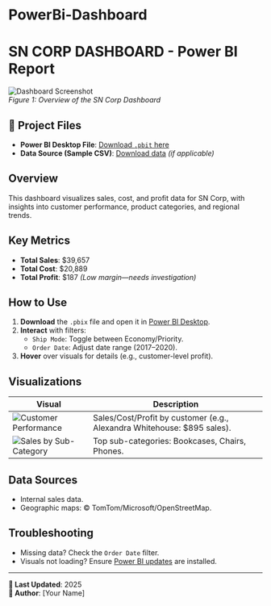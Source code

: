 # PowerBi-Dashboard
# SN CORP DASHBOARD - Power BI Report

![Dashboard Screenshot](./assets/sn_dashboard_screenshot.png)  
*Figure 1: Overview of the SN Corp Dashboard*

## 📂 Project Files
- **Power BI Desktop File**: [Download `.pbit` here](./files/sn_dashboard.pbix)  
- **Data Source (Sample CSV)**: [Download data](./data/sales_data.csv) *(if applicable)*  

## Overview
This dashboard visualizes sales, cost, and profit data for SN Corp, with insights into customer performance, product categories, and regional trends.

## Key Metrics
- **Total Sales**: $39,657
- **Total Cost**: $20,889
- **Total Profit**: $187 *(Low margin—needs investigation)*

## How to Use
1. **Download** the `.pbix` file and open it in [Power BI Desktop](https://powerbi.microsoft.com/desktop/).
2. **Interact** with filters:
   - `Ship Mode`: Toggle between Economy/Priority.
   - `Order Date`: Adjust date range (2017–2020).
3. **Hover** over visuals for details (e.g., customer-level profit).

## Visualizations
| Visual | Description |
|--------|-------------|
| ![Customer Performance](./assets/customer_performance.png) | Sales/Cost/Profit by customer (e.g., Alexandra Whitehouse: $895 sales). |
| ![Sales by Sub-Category](./assets/sales_subcategory.png) | Top sub-categories: Bookcases, Chairs, Phones. |

## Data Sources
- Internal sales data.
- Geographic maps: © TomTom/Microsoft/OpenStreetMap.

## Troubleshooting
- Missing data? Check the `Order Date` filter.
- Visuals not loading? Ensure [Power BI updates](https://aka.ms/pbidesktoprelease) are installed.

---
**📅 Last Updated**: 2025  
**👤 Author**: [Your Name]  

